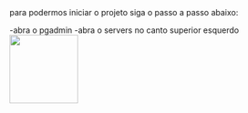 <div>
  para podermos iniciar o projeto siga o passo a passo abaixo:

  -abra o pgadmin
  -abra o servers no canto superior esquerdo
  <img src="![image](https://github.com/user-attachments/assets/04cb2d1f-ed5d-4df4-88df-cc17ae38c3b9)" width='120px'>
</div>
